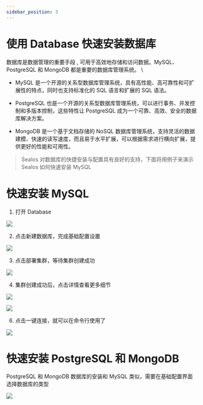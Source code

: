 ```yaml
---
sidebar_position: 3
---
```


# 使用 Database 快速安装数据库

数据库是数据管理的重要手段 , 可用于高效地存储和访问数据。MySQL、PostgreSQL 和 MongoDB 都是重要的数据库管理系统。 \

* MySQL 是一个开源的关系型数据库管理系统，具有高性能、高可靠性和可扩展性的特点，同时也支持标准化的 SQL 语言和扩展的 SQL 语法。

* PostgreSQL 也是一个开源的关系型数据库管理系统，可以进行事务、并发控制和多版本控制，这些特性让 PostgreSQL 成为一个可靠、高效、安全的数据库解决方案。

* MongoDB 是一个基于文档存储的 NoSQL 数据库管理系统，支持灵活的数据建模、快速的读写速度，而且易于水平扩展，可以根据需求进行横向扩展，提供更好的性能和可用性。

> Sealos 对数据库的快捷安装与配置具有良好的支持，下面将用例子来演示 Sealos 如何快速安装 MySQL

# 快速安装 MySQL

1. 打开 Database

![](./imagesimages/Pasted%20image%2020230602151308.png)

2. 点击新建数据库，完成基础配置设置

![](./imagesimages/Pasted%20image%2020230602152005.png)

3. 点击部署集群，等待集群创建成功

![](./imagesimages/Pasted%20image%2020230602152025.png)

4. 集群创建成功后，点击详情查看更多细节

![](./imagesimages/Pasted%20image%2020230602152158.png)

![](./imagesimages/Pasted%20image%2020230602152916.png)

6. 点击一键连接，就可以在命令行使用了

![](./imagesimages/Pasted%20image%2020230602152336.png)

# 快速安装 PostgreSQL 和 MongoDB

PostgreSQL 和 MongoDB 数据库的安装和 MySQL 类似，需要在基础配置界面选择数据库的类型

![](./imagesimages/Pasted%20image%2020230602153312.png)
